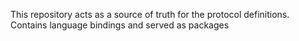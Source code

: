 This repository acts as a source of truth for the protocol definitions. Contains language bindings and served as packages
